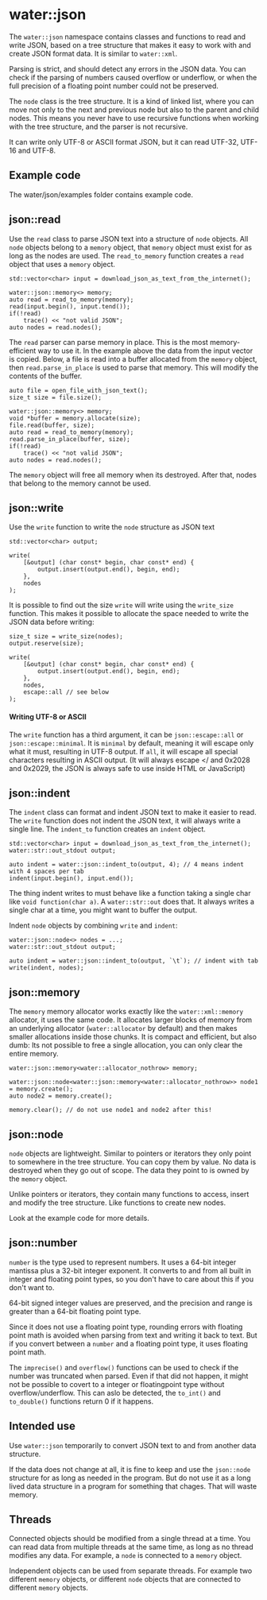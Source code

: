 # water::json

The `water::json` namespace contains classes and functions to read and write JSON, based on a tree structure that makes it easy to work with and create JSON format data. It is similar to `water::xml`.

Parsing is strict, and should detect any errors in the JSON data. You can check if the parsing of numbers caused overflow or underflow, or when the full precision of a floating point number could not be preserved.

The `node` class is the tree structure. It is a kind of linked list, where you can move not only to the next and previous node but also to the parent and child nodes. This means you never have to use recursive functions when working with the tree structure, and the parser is not recursive.

It can write only UTF-8 or ASCII format JSON, but it can read UTF-32, UTF-16 and UTF-8.


## Example code

The water/json/examples folder contains example code.


## json::read

Use the `read` class to parse JSON text into a structure of `node` objects. All `node` objects belong to a `memory` object, that `memory` object must exist for as long as the nodes are used. The `read_to_memory` function creates a `read` object that uses a `memory` object.

    std::vector<char> input = download_json_as_text_from_the_internet();
    
    water::json::memory<> memory;
    auto read = read_to_memory(memory);
    read(input.begin(), input.tend());
    if(!read)
        trace() << "not valid JSON";
    auto nodes = read.nodes();

The `read` parser can parse memory in place. This is the most memory-efficient way to use it. In the example above the data from the input vector is copied. Below, a file is read into a buffer allocated from the `memory` object, then `read.parse_in_place` is used to parse that memory. This will modify the contents of the buffer.

    auto file = open_file_with_json_text();
    size_t size = file.size();
    
    water::json::memory<> memory;
    void *buffer = memory.allocate(size);
    file.read(buffer, size);
    auto read = read_to_memory(memory);
    read.parse_in_place(buffer, size);
    if(!read)
        trace() << "not valid JSON";
    auto nodes = read.nodes();

The `memory` object will free all memory when its destroyed. After that, nodes that belong to the memory cannot be used.

    
## json::write

Use the `write` function to write the `node` structure as JSON text

    std::vector<char> output;
    
    write(
        [&output] (char const* begin, char const* end) {
            output.insert(output.end(), begin, end);
        },
        nodes
    );

It is possible to find out the size `write` will write using the `write_size` function. This makes it possible to allocate the space needed to write the JSON data before writing:

    size_t size = write_size(nodes);
    output.reserve(size);
    
    write(
        [&output] (char const* begin, char const* end) {
            output.insert(output.end(), begin, end);
        },
        nodes,
        escape::all // see below
    );


#### Writing UTF-8 or ASCII

The `write` function has a third argument, it can be `json::escape::all` or `json::escape::minimal`. It is `minimal` by default, meaning it will escape only what it must, resulting in UTF-8 output. If `all`, it will escape all special characters resulting in ASCII output. (It will always escape </ and 0x2028 and 0x2029, the JSON is always safe to use inside HTML or JavaScript)


## json::indent

The `indent` class can format and indent JSON text to make it easier to read. The `write` function does not indent the JSON text, it will always write a single line. The `indent_to` function creates an `indent` object.

    std::vector<char> input = download_json_as_text_from_the_internet();
    water::str::out_stdout output;
    
    auto indent = water::json::indent_to(output, 4); // 4 means indent with 4 spaces per tab
    indent(input.begin(), input.end());

The thing indent writes to must behave like a function taking a single char like `void function(char a)`. A `water::str::out` does that. It always writes a single char at a time, you might want to buffer the output.

Indent `node` objects by combining `write` and `indent`:

    water::json::node<> nodes = ...;
    water::str::out_stdout output;
    
    auto indent = water::json::indent_to(output, `\t`); // indent with tab
    write(indent, nodes);
    

## json::memory

The `memory` memory allocator works exactly like the `water::xml::memory` allocator, it uses the same code. It allocates larger blocks of memory from an underlying allocator (`water::allocator` by default) and then makes smaller allocations inside those chunks. It is compact and efficient, but also dumb: Its not possible to free a single allocation, you can only clear the entire memory.

    water::json::memory<water::allocator_nothrow> memory;
    
    water::json::node<water::json::memory<water::allocator_nothrow>> node1 = memory.create();
    auto node2 = memory.create();

    memory.clear(); // do not use node1 and node2 after this!


## json::node

`node` objects are lightweight. Similar to pointers or iterators they only point to somewhere in the tree structure. You can copy them by value. No data is destroyed when they go out of scope. The data they point to is owned by the `memory` object.

Unlike pointers or iterators, they contain many functions to access, insert and modify the tree structure. Like functions to create new nodes.

Look at the example code for more details.

## json::number

`number` is the type used to represent numbers. It uses a 64-bit integer mantissa plus a 32-bit integer exponent. It converts to and from all built in integer and floating point types, so you don't have to care about this if you don't want to.

64-bit signed integer values are preserved, and the precision and range is greater than a 64-bit floating point type.

Since it does not use a floating point type, rounding errors with floating point math is avoided when parsing from text and writing it back to text. But if you convert between a `number` and a floating point type, it uses floating point math.

The `imprecise()` and `overflow()` functions can be used to check if the number was truncated when parsed. Even if that did not happen, it might not be possible to covert to a integer or floatingpoint type without overflow/underflow. This can aslo be detected, the `to_int()` and `to_double()` functions return 0 if it happens.

## Intended use

Use `water::json` temporarily to convert JSON text to and from another data structure.

If the data does not change at all, it is fine to keep and use the `json::node` structure for as long as needed in the program. But do not use it as a long lived data structure in a program for something that chages. That will waste memory.

## Threads

Connected objects should be modified from a single thread at a time. You can read data from multiple threads at the same time, as long as no thread modifies any data. For example, a `node` is connected to a `memory` object.

Independent objects can be used from separate threads. For example two different `memory` objects, or different `node` objects that are connected to different `memory` objects.